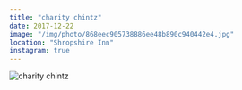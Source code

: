 ```yaml
---
title: "charity chintz"
date: 2017-12-22
image: "/img/photo/868eec905738886ee48b890c940442e4.jpg"
location: "Shropshire Inn"
instagram: true
---
```


![charity chintz](/img/photo/868eec905738886ee48b890c940442e4.jpg)
